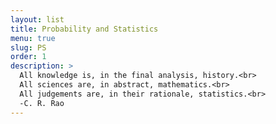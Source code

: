 ```yaml
---
layout: list
title: Probability and Statistics
menu: true
slug: PS
order: 1
description: >
  All knowledge is, in the final analysis, history.<br>
  All sciences are, in abstract, mathematics.<br>
  All judgements are, in their rationale, statistics.<br>
  -C. R. Rao
---
```

